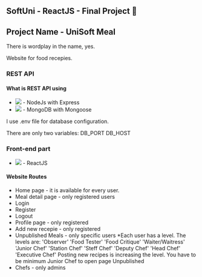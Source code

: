 ## SoftUni - ReactJS - Final Project 🥽

## Project Name - UniSoft Meal

There is wordplay in the name, yes.

Website for food recepies.

### REST API

#### What is REST API using
 - <img src="https://img.icons8.com/color/48/000000/nodejs.png"/> - NodeJs with Express
 - <img src="https://img.icons8.com/color/48/000000/mongodb.png"/> - MongoDB with Mongoose

I use .env file for database configuration.

There are only two variables:
DB_PORT
DB_HOST


### Front-end part

 
- <img src="https://img.icons8.com/officel/16/000000/react.png"/> - ReactJS

#### Website Routes
- Home page - it is available for every user.
- Meal detail page - only registered users
- Login
- Register
- Logout
- Profile page - only registered
- Add new recepie - only registered
- Unpublished Meals - only specific users
    *Each user has a level. The levels are: 
        'Observer'
        'Food Tester'
        'Food Critique'
        'Waiter/Waitress'
        'Junior Chef'
        'Station Chef'
        'Steff Chef'
        'Deputy Chef'
        'Head Chef'
        'Executive Chef'
    Posting new recipes is increasing the level.
    You have to be minimum Junior Chef to open page Unpublished
- Chefs - only admins

